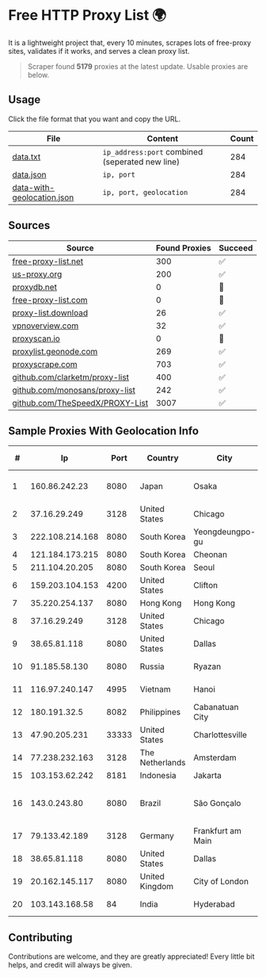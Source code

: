 
# Free HTTP Proxy List 🌍

It is a lightweight project that, every 10 minutes, scrapes lots of free-proxy sites, validates if it works, and serves a clean proxy list.


> Scraper found **5179** proxies at the latest update. Usable proxies are below.

## Usage

Click the file format that you want and copy the URL.


|File|Content|Count|
|----|-------|-----|
|[data.txt](https://raw.githubusercontent.com/themiralay/Proxy-List-World/master/data.txt)|`ip_address:port` combined (seperated new line)|284|
|[data.json](https://raw.githubusercontent.com/themiralay/Proxy-List-World/master/data.json)|`ip, port`|284|
|[data-with-geolocation.json](https://raw.githubusercontent.com/themiralay/Proxy-List-World/master/data-with-geolocation.json)|`ip, port, geolocation`|284|

## Sources

|Source|Found Proxies|Succeed|
|------|-------------|-------|
|[free-proxy-list.net](https://free-proxy-list.net)|300|✅|
|[us-proxy.org](https://www.us-proxy.org)|200|✅|
|[proxydb.net](http://proxydb.net)|0|🚫|
|[free-proxy-list.com](https://free-proxy-list.com/?page=&port=&type%5B%5D=http&type%5B%5D=https&up_time=0&search=Search)|0|🚫|
|[proxy-list.download](https://www.proxy-list.download/HTTP)|26|✅|
|[vpnoverview.com](https://vpnoverview.com/privacy/anonymous-browsing/free-proxy-servers)|32|✅|
|[proxyscan.io](https://www.proxyscan.io)|0|🚫|
|[proxylist.geonode.com](https://proxylist.geonode.com/api/proxy-list?limit=300&page=1&sort_by=lastChecked&sort_type=desc&protocols=http,https)|269|✅|
|[proxyscrape.com](https://api.proxyscrape.com/v2/?request=displayproxies&protocol=http&timeout=10000&country=all&ssl=all&anonymity=all)|703|✅|
|[github.com/clarketm/proxy-list](https://raw.githubusercontent.com/clarketm/proxy-list/master/proxy-list-raw.txt)|400|✅|
|[github.com/monosans/proxy-list](https://raw.githubusercontent.com/monosans/proxy-list/main/proxies/http.txt)|242|✅|
|[github.com/TheSpeedX/PROXY-List](https://raw.githubusercontent.com/TheSpeedX/PROXY-List/master/http.txt)|3007|✅|


## Sample Proxies With Geolocation Info

|#|Ip|Port|Country|City|Internet Service Provider|
|-|--|----|-------|----|-------------------------|
|1|160.86.242.23|8080|Japan|Osaka|Sony Network Communications Inc|
|2|37.16.29.249|3128|United States|Chicago|Fly.io, Inc.|
|3|222.108.214.168|8080|South Korea|Yeongdeungpo-gu|Korea Telecom|
|4|121.184.173.215|8080|South Korea|Cheonan|Korea Telecom|
|5|211.104.20.205|8080|South Korea|Seoul|Korea Telecom|
|6|159.203.104.153|4200|United States|Clifton|DigitalOcean, LLC|
|7|35.220.254.137|8080|Hong Kong|Hong Kong|Google LLC|
|8|37.16.29.249|3128|United States|Chicago|Fly.io, Inc.|
|9|38.65.81.118|8080|United States|Dallas|ContentKeeper Technologies|
|10|91.185.58.130|8080|Russia|Ryazan|Delovaya Set' - Irkutsk|
|11|116.97.240.147|4995|Vietnam|Hanoi|Viettel Corporation|
|12|180.191.32.5|8082|Philippines|Cabanatuan City|Globe Telecom|
|13|47.90.205.231|33333|United States|Charlottesville|Alibaba.com LLC|
|14|77.238.232.163|3128|The Netherlands|Amsterdam|Servers Tech Fzco|
|15|103.153.62.242|8181|Indonesia|Jakarta|IMEDIANET|
|16|143.0.243.80|8080|Brazil|São Gonçalo|Nova Info Internet e Telecomunicações LTDA|
|17|79.133.42.189|3128|Germany|Frankfurt am Main|Fornex Hosting S.L.|
|18|38.65.81.118|8080|United States|Dallas|ContentKeeper Technologies|
|19|20.162.145.117|8080|United Kingdom|City of London|Microsoft Corporation|
|20|103.143.168.58|84|India|Hyderabad|Aspt Networks Pvt Ltd|



## Contributing

Contributions are welcome, and they are greatly appreciated! Every
little bit helps, and credit will always be given.

